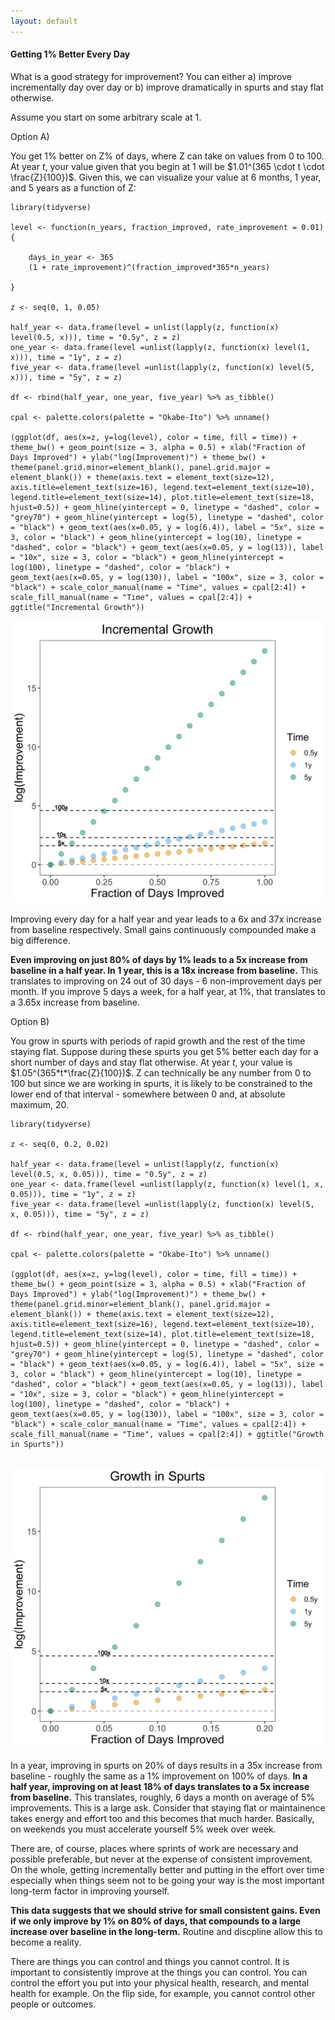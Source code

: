 ```yaml
---
layout: default
---
```


#### Getting 1% Better Every Day

What is a good strategy for improvement? You can either a) improve incrementally day over day or b) improve dramatically in spurts and stay flat otherwise. 

Assume you start on some arbitrary scale at 1. 

Option A) 

You get 1% better on Z% of days, where Z can take on values from 0 to 100. At year $t$, your value given that you begin at 1 will be $1.01^(365 \cdot t \cdot \frac{Z}{100})$. Given this, we can visualize your value at 6 months, 1 year, and 5 years as a function of Z: 

```
library(tidyverse)

level <- function(n_years, fraction_improved, rate_improvement = 0.01){

	days_in_year <- 365
	(1 + rate_improvement)^(fraction_improved*365*n_years)

}

z <- seq(0, 1, 0.05)

half_year <- data.frame(level = unlist(lapply(z, function(x) level(0.5, x))), time = "0.5y", z = z)
one_year <- data.frame(level =unlist(lapply(z, function(x) level(1, x))), time = "1y", z = z)
five_year <- data.frame(level =unlist(lapply(z, function(x) level(5, x))), time = "5y", z = z)

df <- rbind(half_year, one_year, five_year) %>% as_tibble()

cpal <- palette.colors(palette = "Okabe-Ito") %>% unname()

(ggplot(df, aes(x=z, y=log(level), color = time, fill = time)) + theme_bw() + geom_point(size = 3, alpha = 0.5) + xlab("Fraction of Days Improved") + ylab("log(Improvement)") + theme_bw() + theme(panel.grid.minor=element_blank(), panel.grid.major = element_blank()) + theme(axis.text = element_text(size=12), axis.title=element_text(size=16), legend.text=element_text(size=10), legend.title=element_text(size=14), plot.title=element_text(size=18, hjust=0.5)) + geom_hline(yintercept = 0, linetype = "dashed", color = "grey70") + geom_hline(yintercept = log(5), linetype = "dashed", color = "black") + geom_text(aes(x=0.05, y = log(6.4)), label = "5x", size = 3, color = "black") + geom_hline(yintercept = log(10), linetype = "dashed", color = "black") + geom_text(aes(x=0.05, y = log(13)), label = "10x", size = 3, color = "black") + geom_hline(yintercept = log(100), linetype = "dashed", color = "black") + geom_text(aes(x=0.05, y = log(130)), label = "100x", size = 3, color = "black") + scale_color_manual(name = "Time", values = cpal[2:4]) + scale_fill_manual(name = "Time", values = cpal[2:4]) + ggtitle("Incremental Growth")) 

```

![<img src="increment-growth" width="60"/>](/posts_code/increment-growth.png)


Improving every day for a half year and year leads to a 6x and 37x increase from baseline respectively. Small gains continuously compounded make a big difference. 

**Even improving on just 80% of days by 1% leads to a 5x increase from baseline in a half year. In 1 year, this is a 18x increase from baseline.** This translates to improving on 24 out of 30 days - 6 non-improvement days per month. If you improve 5 days a week, for a half year, at 1%, that translates to a 3.65x increase from baseline. 

Option B) 

You grow in spurts with periods of rapid growth and the rest of the time staying flat. Suppose during these spurts you get 5% better each day for a short number of days and stay flat otherwise. At year $t$, your value is $1.05^(365*t*\frac{Z}{100})$. Z can technically be any number from 0 to 100 but since we are working in spurts, it is likely to be constrained to the lower end of that interval - somewhere between 0 and, at absolute maximum, 20. 

```
library(tidyverse)

z <- seq(0, 0.2, 0.02)

half_year <- data.frame(level = unlist(lapply(z, function(x) level(0.5, x, 0.05))), time = "0.5y", z = z)
one_year <- data.frame(level =unlist(lapply(z, function(x) level(1, x, 0.05))), time = "1y", z = z)
five_year <- data.frame(level =unlist(lapply(z, function(x) level(5, x, 0.05))), time = "5y", z = z)

df <- rbind(half_year, one_year, five_year) %>% as_tibble()

cpal <- palette.colors(palette = "Okabe-Ito") %>% unname()

(ggplot(df, aes(x=z, y=log(level), color = time, fill = time)) + theme_bw() + geom_point(size = 3, alpha = 0.5) + xlab("Fraction of Days Improved") + ylab("log(Improvement)") + theme_bw() + theme(panel.grid.minor=element_blank(), panel.grid.major = element_blank()) + theme(axis.text = element_text(size=12), axis.title=element_text(size=16), legend.text=element_text(size=10), legend.title=element_text(size=14), plot.title=element_text(size=18, hjust=0.5)) + geom_hline(yintercept = 0, linetype = "dashed", color = "grey70") + geom_hline(yintercept = log(5), linetype = "dashed", color = "black") + geom_text(aes(x=0.05, y = log(6.4)), label = "5x", size = 3, color = "black") + geom_hline(yintercept = log(10), linetype = "dashed", color = "black") + geom_text(aes(x=0.05, y = log(13)), label = "10x", size = 3, color = "black") + geom_hline(yintercept = log(100), linetype = "dashed", color = "black") + geom_text(aes(x=0.05, y = log(130)), label = "100x", size = 3, color = "black") + scale_color_manual(name = "Time", values = cpal[2:4]) + scale_fill_manual(name = "Time", values = cpal[2:4]) + ggtitle("Growth in Spurts"))


```

![<img src="spurt-growth" width="60"/>](/posts_code/spurt-growth.png)


In a year, improving in spurts on 20% of days results in a 35x increase from baseline - roughly the same as a 1% improvement on 100% of days. **In a half year, improving on at least 18% of days translates to a 5x increase from baseline.** This translates, roughly, 6 days a month on average of 5% improvements. This is a large ask. Consider that staying flat or maintainence takes energy and effort too and this becomes that much harder. Basically, on weekends you must accelerate yourself 5% week over week. 

There are, of course, places where sprints of work are necessary and possible preferable, but never at the expense of consistent improvement. On the whole, getting incrementally better and putting in the effort over time especially when things seem not to be going your way is the most important long-term factor in improving yourself. 

**This data suggests that we should strive for small consistent gains. Even if we only improve by 1% on 80% of days, that compounds to a large increase over baseline in the long-term.** Routine and discpline allow this to become a reality. 

There are things you can control and things you cannot control. It is important to consistently improve at the things you can control. You can control the effort you put into your physical health, research, and mental health for example. On the flip side, for example, you cannot control other people or outcomes. 











